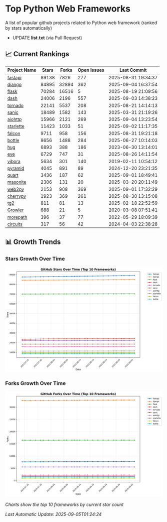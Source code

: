 # Top Python Web Frameworks
A list of popular github projects related to Python web framework (ranked by stars automatically)

* UPDATE **list.txt** (via Pull Request)

## 📈 Current Rankings

| Project Name | Stars | Forks | Open Issues | Last Commit |
| ------------ | ----- | ----- | ----------- | ----------- |
| [fastapi](https://github.com/fastapi/fastapi) | 89138 | 7826 | 277 | 2025-08-31 19:34:37 |
| [django](https://github.com/django/django) | 84895 | 32894 | 362 | 2025-09-04 16:37:54 |
| [flask](https://github.com/pallets/flask) | 70284 | 16516 | 5 | 2025-08-19 21:09:56 |
| [dash](https://github.com/plotly/dash) | 24006 | 2196 | 557 | 2025-09-03 14:38:23 |
| [tornado](https://github.com/tornadoweb/tornado) | 22141 | 5537 | 208 | 2025-08-21 14:14:13 |
| [sanic](https://github.com/sanic-org/sanic) | 18489 | 1582 | 143 | 2025-03-31 21:19:26 |
| [aiohttp](https://github.com/aio-libs/aiohttp) | 15966 | 2121 | 269 | 2025-09-04 13:23:54 |
| [starlette](https://github.com/Kludex/starlette) | 11423 | 1033 | 51 | 2025-09-02 11:17:35 |
| [falcon](https://github.com/falconry/falcon) | 9711 | 958 | 156 | 2025-08-31 19:21:18 |
| [bottle](https://github.com/bottlepy/bottle) | 8656 | 1488 | 284 | 2025-06-27 10:14:03 |
| [hug](https://github.com/hugapi/hug) | 6893 | 388 | 186 | 2023-06-30 13:14:01 |
| [eve](https://github.com/pyeve/eve) | 6729 | 747 | 31 | 2025-08-26 14:11:54 |
| [vibora](https://github.com/vibora-io/vibora) | 5634 | 301 | 140 | 2019-02-11 10:54:12 |
| [pyramid](https://github.com/Pylons/pyramid) | 4045 | 891 | 89 | 2024-12-20 23:21:35 |
| [quart](https://github.com/pallets/quart) | 3436 | 187 | 62 | 2025-09-01 18:49:41 |
| [masonite](https://github.com/MasoniteFramework/masonite) | 2306 | 131 | 20 | 2025-03-20 20:11:49 |
| [web2py](https://github.com/web2py/web2py) | 2153 | 908 | 369 | 2025-09-01 17:32:29 |
| [cherrypy](https://github.com/cherrypy/cherrypy) | 1923 | 369 | 261 | 2025-08-30 13:15:08 |
| [tg2](https://github.com/TurboGears/tg2) | 811 | 81 | 13 | 2025-02-18 22:52:59 |
| [Growler](https://github.com/pyGrowler/Growler) | 688 | 21 | 5 | 2020-03-08 07:51:41 |
| [morepath](https://github.com/morepath/morepath) | 396 | 37 | 77 | 2022-05-29 18:09:39 |
| [circuits](https://github.com/circuits/circuits) | 317 | 56 | 42 | 2024-04-03 22:38:28 |

## 📊 Growth Trends

### Stars Growth Over Time
![Stars Chart](charts/stars_chart.jpg)

### Forks Growth Over Time
![Forks Chart](charts/forks_chart.jpg)

*Charts show the top 10 frameworks by current star count*


*Last Automatic Update: 2025-09-05T01:24:24*